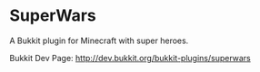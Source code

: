 SuperWars
=========

A Bukkit plugin for Minecraft with super heroes.

Bukkit Dev Page: http://dev.bukkit.org/bukkit-plugins/superwars
